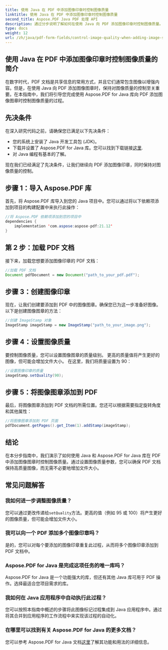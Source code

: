 ```yaml
---
title: 使用 Java 在 PDF 中添加图像印章时控制图像质量
linktitle: 使用 Java 在 PDF 中添加图像印章时控制图像质量
second_title: Aspose.PDF Java PDF 处理 API
description: 通过分步说明了解如何在使用 Java 向 PDF 添加图像印章时控制图像质量。
type: docs
weight: 12
url: /zh/java/pdf-form-fields/control-image-quality-when-adding-image-stamp-in-pdf-using-java/
---
```


## 使用 Java 在 PDF 中添加图像印章时控制图像质量的简介

在数字时代，PDF 文档是共享信息的常用方式，并且它们通常包含图像以增强内容。但是，在使用 Java 向 PDF 添加图像图章时，保持对图像质量的控制至关重要。在本指南中，我们将引导您完成使用 Aspose.PDF for Java 库向 PDF 添加图像图章时控制图像质量的过程。

## 先决条件

在深入研究代码之前，请确保您已满足以下先决条件：

- 您的系统上安装了 Java 开发工具包 (JDK)。
- 下载并设置了 Aspose.PDF for Java 库。您可以找到下载链接[这里](https://releases.aspose.com/pdf/java/).
- 对 Java 编程有基本的了解。

现在我们已经满足了先决条件，让我们继续向 PDF 添加图像印章，同时保持对图像质量的控制。

## 步骤 1：导入 Aspose.PDF 库

首先，将 Aspose.PDF 库导入到您的 Java 项目中。您可以通过将以下依赖项添加到项目的构建配置中来执行此操作：

```java
//将 Aspose.PDF 依赖项添加到您的项目中
dependencies {
    implementation 'com.aspose:aspose-pdf:21.12'
}
```

## 第 2 步：加载 PDF 文档

接下来，加载您想要添加图像印章的 PDF 文档：

```java
//加载 PDF 文档
Document pdfDocument = new Document("path_to_your_pdf.pdf");
```

## 步骤 3：创建图像印章

现在，让我们创建要添加到 PDF 中的图像图章。确保您已为这一步准备好图像。以下是创建图像图章的方法：

```java
//创建 ImageStamp 对象
ImageStamp imageStamp = new ImageStamp("path_to_your_image.png");
```

## 步骤 4：设置图像质量

要控制图像质量，您可以设置图像图章的质量级别。 更高的质量值将产生更好的图像，但可能会增加文件大小。 在这里，我们将质量设置为 90：

```java
//设置图像印章的质量
imageStamp.setQuality(90);
```

## 步骤 5：将图像图章添加到 PDF

最后，将图像图章添加到 PDF 文档的所需位置。您还可以根据需要指定旋转角度和其他属性：

```java
//将图像图章添加到 PDF 页面
pdfDocument.getPages().get_Item(1).addStamp(imageStamp);
```

## 结论

在本分步指南中，我们演示了如何使用 Java 和 Aspose.PDF for Java 库在 PDF 中添加图像图章时控制图像质量。通过设置图像质量参数，您可以确保 PDF 文档保持高质量图像，而无需不必要地增加文件大小。

## 常见问题解答

### 我如何进一步调整图像质量？

您可以通过更改传递给`setQuality`方法。更高的值（例如 95 或 100）将产生更好的图像质量，但可能会增加文件大小。

### 我可以向一个 PDF 添加多个图像印章吗？

是的，您可以对每个要添加的图像印章重复此过程，从而将多个图像印章添加到 PDF 文档中。

### Aspose.PDF for Java 是完成这项任务的唯一库吗？

Aspose.PDF for Java 是一个功能强大的库，但还有其他 Java 库可用于 PDF 操作。选择最适合您项目需求的库。

### 我如何在 Java 应用程序中自动执行此过程？

您可以按照本指南中概述的步骤将此图像标记过程集成到 Java 应用程序中。通过将其合并到应用程序的工作流程中来实现该过程的自动化。

### 在哪里可以找到有关 Aspose.PDF for Java 的更多文档？

您可以参考 Aspose.PDF for Java 文档[这里](https://reference.aspose.com/pdf/java/)了解其功能和用法的详细信息。